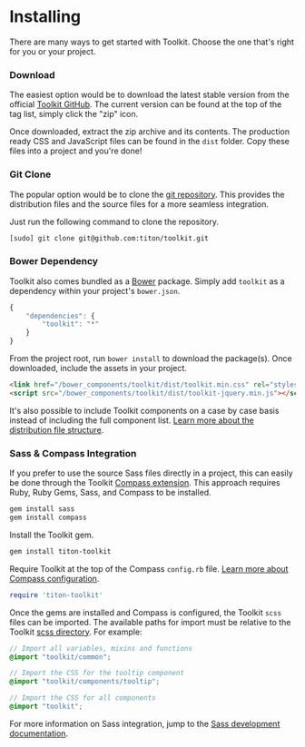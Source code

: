# Installing #

There are many ways to get started with Toolkit. Choose the one that's right for you or your project.

### Download ###

The easiest option would be to download the latest stable version from the official [Toolkit GitHub](https://github.com/titon/toolkit/releases).
The current version can be found at the top of the tag list, simply click the "zip" icon.

Once downloaded, extract the zip archive and its contents. The production ready CSS and JavaScript files can be found in the `dist` folder.
Copy these files into a project and you're done!

### Git Clone ###

The popular option would be to clone the [git repository](https://github.com/titon/toolkit).
This provides the distribution files and the source files for a more seamless integration.

Just run the following command to clone the repository.

```bash
[sudo] git clone git@github.com:titon/toolkit.git
```

### Bower Dependency ###

Toolkit also comes bundled as a [Bower](http://bower.io/) package. Simply add `toolkit` as a dependency within your project's `bower.json`.

```javascript
{
    "dependencies": {
        "toolkit": "*"
    }
}
```

From the project root, run `bower install` to download the package(s). Once downloaded, include the assets in your project.

```html
<link href="/bower_components/toolkit/dist/toolkit.min.css" rel="stylesheet">
<script src="/bower_components/toolkit/dist/toolkit-jquery.min.js"></script>
```

<div class="callout is-info">
    It's also possible to include Toolkit components on a case by case basis instead of including the full component list.
    <a href="getting-started.md#distribution-files">Learn more about the distribution file structure</a>.
</div>

### Sass & Compass Integration ###

If you prefer to use the source Sass files directly in a project, this can easily be done through the Toolkit [Compass extension](http://compass-style.org/help/tutorials/extensions/).
This approach requires Ruby, Ruby Gems, Sass, and Compass to be installed.

```bash
gem install sass
gem install compass
```

Install the Toolkit gem.

```bash
gem install titon-toolkit
```

Require Toolkit at the top of the Compass `config.rb` file.
[Learn more about Compass configuration](http://compass-style.org/help/tutorials/configuration-reference/).

```ruby
require 'titon-toolkit'
```

Once the gems are installed and Compass is configured, the Toolkit `scss` files can be imported.
The available paths for import must be relative to the Toolkit [scss directory](https://github.com/titon/toolkit/tree/master/scss).
For example:

```scss
// Import all variables, mixins and functions
@import "toolkit/common";

// Import the CSS for the tooltip component
@import "toolkit/components/tooltip";

// Import the CSS for all components
@import "toolkit";
```

For more information on Sass integration, jump to the [Sass development documentation](../development/sass.md).
